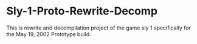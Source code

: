 # Sly-1-Proto-Rewrite-Decomp

This is rewrite and decompilation project of the game sly 1 specifically for the May 19, 2002 Prototype build.
